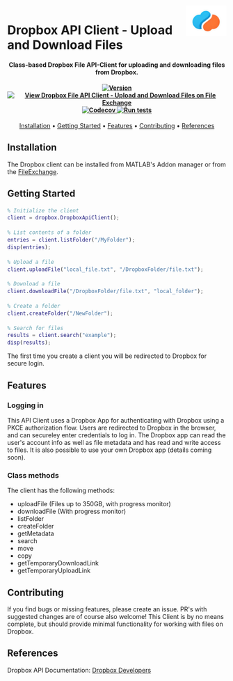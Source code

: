 <a href="/resources/images/toolbox_image.png">
  <picture>
    <source media="(prefers-color-scheme: dark)" srcset="/resources/images/toolbox_image.png">
    <source media="(prefers-color-scheme: light)" srcset="/resources/images/toolbox_image.png">
    <img alt="Dropbox-API-Client-logo" src="/resources/images/toolbox_image.png" title="Dropbox API" align="right" height="70"​>
  </picture>
</a>

# Dropbox API Client - Upload and Download Files

<h4 align="center">Class-based Dropbox File API-Client for uploading and downloading files from Dropbox.</h4>

<h4 align="center">
  <a href="https://github.com/ehennestad/dropbox-sdk-matlab/releases/latest">
    <img src="https://img.shields.io/github/v/release/ehennestad/dropbox-sdk-matlab?label=version" alt="Version">
  </a>
  <a href="https://se.mathworks.com/matlabcentral/fileexchange/179054-dropbox-file-api-client-upload-and-download-files">
    <img src="https://www.mathworks.com/matlabcentral/images/matlab-file-exchange.svg" alt="View Dropbox File API Client - Upload and Download Files on File Exchange">
  </a>
  <a href="https://codecov.io/gh/ehennestad/dropbox-sdk-matlab" >
   <img src="https://codecov.io/gh/ehennestad/dropbox-sdk-matlab/graph/badge.svg?token=Z2L1HGYAPV" alt="Codecov"/>  
  </a>
  <a href="https://github.com/ehennestad/dropbox-sdk-matlab/actions/workflows/run_tests.yml?query=event%3Apush+branch%3Amain">
   <img src="https://github.com/ehennestad/dropbox-sdk-matlab/actions/workflows/run_tests.yml/badge.svg?branch=main" alt="Run tests">
  </a>
</h4>

<p align="center">
  <a href="#installation">Installation</a> •
  <a href="#getting-started">Getting Started</a> •
  <a href="#features">Features</a> •
  <a href="#contributing">Contributing</a> •
  <a href="#references">References</a>
</p>

## Installation
The Dropbox client can be installed from MATLAB's Addon manager or from the [FileExchange](https://se.mathworks.com/matlabcentral/fileexchange/179054-dropbox-file-api-client-upload-and-download-files).

## Getting Started
``` matlab
% Initialize the client
client = dropbox.DropboxApiClient();

% List contents of a folder
entries = client.listFolder("/MyFolder");
disp(entries);

% Upload a file
client.uploadFile("local_file.txt", "/DropboxFolder/file.txt");

% Download a file
client.downloadFile("/DropboxFolder/file.txt", "local_folder");

% Create a folder
client.createFolder("/NewFolder");

% Search for files
results = client.search("example");
disp(results);
```

The first time you create a client you will be redirected to Dropbox for secure login.

## Features

### Logging in
This API Client uses a Dropbox App for authenticating with Dropbox using a PKCE authorization flow. Users are redirected to Dropbox in the browser, and can secureley enter credentials to log in. The Dropbox app can read the user's account info as well as file metadata and has read and write access to files. It is also possible to use your own Dropbox app (details coming soon).

### Class methods
The client has the following methods:
 - uploadFile (Files up to 350GB, with progress monitor)
 - downloadFile (With progress monitor)
 - listFolder
 - createFolder
 - getMetadata
 - search
 - move
 - copy
 - getTemporaryDownloadLink
 - getTemporaryUploadLink

## Contributing
If you find bugs or missing features, please create an issue. PR's with suggested changes are of course also welcome! 
This Client is by no means complete, but should provide minimal functionality for working with files on Dropbox.

## References
Dropbox API Documentation: [Dropbox Developers](https://www.dropbox.com/developers/documentation/http/documentation)
